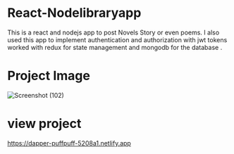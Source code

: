 # React-Nodelibraryapp
This is a react and nodejs app to post Novels Story or even poems. I also used this app to implement authentication and authorization with jwt tokens
worked with redux for state management and mongodb for the database . 

# Project Image
![Screenshot (102)](https://user-images.githubusercontent.com/104143398/201195742-b9b7ffdd-a02e-41b1-ad76-311b21ecd692.png)


# view project
https://dapper-puffpuff-5208a1.netlify.app
